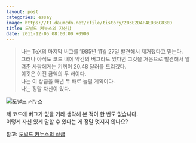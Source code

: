 ```yaml
---
layout: post
categories: essay
image: https://t1.daumcdn.net/cfile/tistory/203E2D4F4EDB6C830D
title: 도널드 커누스의 자신감
date: 2011-12-05 08:00:00 +0900
---
```


> 나는 TeX의 마지막 버그를 1985년 11월 27일 발견해서 제거했다고 믿는다.  
> 그러나 아직도 코드 내에 약간의 버그라도 있다면 그것을 처음으로 발견해서 알려준 사람에게는 기꺼이 20.48 달러를 드리겠다.  
> 이것은 이전 금액의 두 배이다.  
> 나는 이 상금을 매년 두 배로 늘릴 계획이다.  
> 나는 정말 자신이 있다.

![도널드 커누스](https://t1.daumcdn.net/cfile/tistory/203E2D4F4EDB6C830D)

제 코드에 버그가 없을 거라 생각해 본 적이 한 번도 없습니다.  
이렇게 자신 있게 말할 수 있다는 게 정말 멋지지 않나요?

참고: [도널드 커누스의 상금](https://en.wikipedia.org/wiki/Knuth_reward_check)